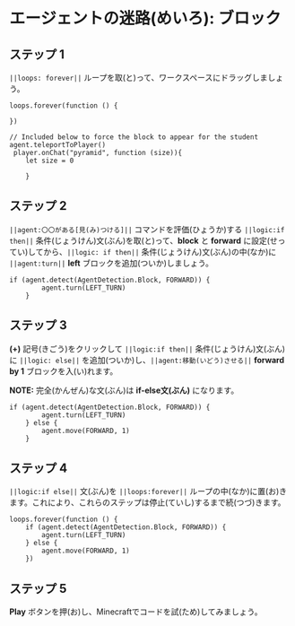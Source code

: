 # エージェントの迷路(めいろ): ブロック

## ステップ 1

``||loops: forever||`` ループを取(と)って、ワークスペースにドラッグしましょう。

```blocks
loops.forever(function () {
	
})

// Included below to force the block to appear for the student
agent.teleportToPlayer()
 player.onChat("pyramid", function (size)){ 
    let size = 0 
      
    } 

```

## ステップ 2
``||agent:〇〇がある[見(み)つける]||`` コマンドを評価(ひょうか)する ``||logic:if then||`` 条件(じょうけん)文(ぶん)を取(と)って、**block** と **forward** に設定(せってい)してから、``||logic: if then||`` 条件(じょうけん)文(ぶん)の中(なか)に ``||agent:turn||`` **left** ブロックを追加(ついか)しましょう。

```blocks
if (agent.detect(AgentDetection.Block, FORWARD)) {
        agent.turn(LEFT_TURN)
    }
```

## ステップ 3

**(+)** 記号(きごう)をクリックして ``||logic:if then||`` 条件(じょうけん)文(ぶん)に ``||logic: else||`` を追加(ついか)し、``||agent:移動(いどう)させる||`` **forward by 1** ブロックを入(い)れます。

**NOTE:** 完全(かんぜん)な文(ぶん)は **if-else文(ぶん)** になります。

```blocks
if (agent.detect(AgentDetection.Block, FORWARD)) {
        agent.turn(LEFT_TURN)
    } else {
        agent.move(FORWARD, 1)
    }
```

## ステップ 4

``||logic:if else||`` 文(ぶん)を ``||loops:forever||`` ループの中(なか)に置(お)きます。これにより、これらのステップは停止(ていし)するまで続(つづ)きます。

```blocks
loops.forever(function () {
    if (agent.detect(AgentDetection.Block, FORWARD)) {
        agent.turn(LEFT_TURN)
    } else {
        agent.move(FORWARD, 1)
    })
```
## ステップ 5
**Play** ボタンを押(お)し、Minecraftでコードを試(ため)してみましょう。
